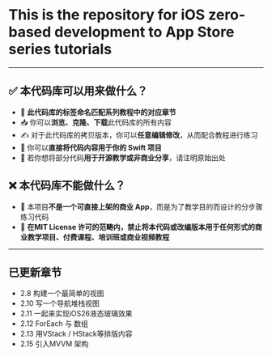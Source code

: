 # This is the repository for iOS zero-based development to App Store series tutorials


---


## ✅ 本代码库可以用来做什么？

- 📌 **此代码库的标签命名匹配系列教程中的对应章节**
- 📥 你可以**浏览、克隆、下载**此代码库的所有内容
- ✍️ 对于此代码库的拷贝版本，你可以**任意编辑修改**，从而配合教程进行练习
- 🚀 你可以**直接将代码内容用于你的 Swift 项目**
- 📖 若你想将部分代码**用于开源教学或非商业分享**，请注明原始出处

## ❌ 本代码库**不能**做什么？

- 🚫 本项目**不是一个可直接上架的商业 App**，而是为了教学目的而设计的分步骤练习代码
- 🚫 **在MIT License 许可的范畴内，禁止将本代码或改编版本用于任何形式的商业教学项目、付费课程、培训班或商业视频教程**


---


## 已更新章节

- 2.8 构建一个最简单的视图
- 2.10 写一个导航堆栈视图
- 2.11 一起来实现iOS26液态玻璃效果
- 2.12 ForEach 与 数组
- 2.13 用VStack / HStack等排版内容
- 2.15 引入MVVM 架构

